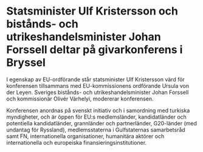 # Statsminister Ulf Kristersson och bistånds- och utrikeshandelsminister Johan Forssell deltar på givarkonferens i Bryssel

I egenskap av EU-ordförande står statsminister Ulf Kristersson värd för konferensen tillsammans med EU-kommissionens ordförande Ursula von der Leyen. Sveriges bistånds- och utrikeshandelsminister Johan Forssell och kommissionär Olivér Várhelyi, modererar konferensen.

Konferensen anordnas på svenskt initiativ och i samordning med turkiska myndigheter, och är öppen för EU:s medlemsländer, kandidatländer och potentiella kandidatländer, grannländer och partnerländer, G20-länder (med undantag för Ryssland), medlemsstaterna i Gulfstaternas samarbetsråd samt FN, internationella organisationer, humanitära aktörer och internationella och europeiska finansieringsinstitutioner.
